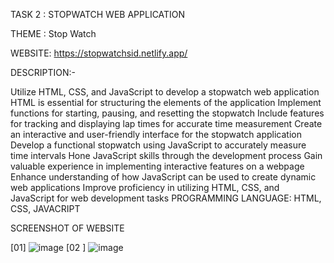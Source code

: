 TASK 2 : STOPWATCH WEB APPLICATION

THEME : Stop Watch

WEBSITE: https://stopwatchsid.netlify.app/

DESCRIPTION:-

Utilize HTML, CSS, and JavaScript to develop a stopwatch web application
HTML is essential for structuring the elements of the application
Implement functions for starting, pausing, and resetting the stopwatch
Include features for tracking and displaying lap times for accurate time measurement
Create an interactive and user-friendly interface for the stopwatch application
Develop a functional stopwatch using JavaScript to accurately measure time intervals
Hone JavaScript skills through the development process
Gain valuable experience in implementing interactive features on a webpage
Enhance understanding of how JavaScript can be used to create dynamic web applications
Improve proficiency in utilizing HTML, CSS, and JavaScript for web development tasks
PROGRAMMING LANGUAGE: HTML, CSS, JAVACRIPT

SCREENSHOT OF WEBSITE

[01]  ![image](https://github.com/user-attachments/assets/7cf3b138-180a-4b16-b493-24a0ec88ecca)
[02 ] ![image](https://github.com/user-attachments/assets/8d84b7c4-789c-4409-84f2-3b76e650d052)



